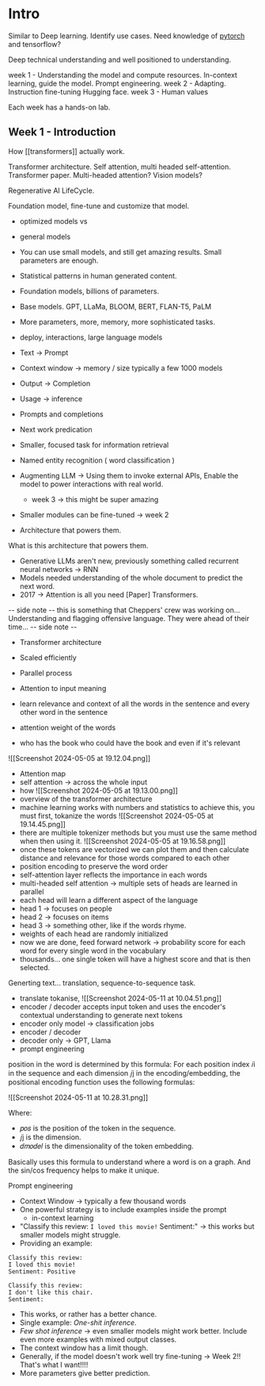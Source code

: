 # Intro

Similar to Deep learning. Identify use cases.
Need knowledge of [pytorch](https://pytorch.org/) and tensorflow?

Deep technical understanding and well positioned to understanding.

week 1 - Understanding the model and compute resources. In-context learning, guide the model. Prompt engineering.
week 2 - Adapting. Instruction fine-tuning Hugging face.
week 3 - Human values

Each week has a hands-on lab.

## Week 1 - Introduction

How [[transformers]] actually work.

Transformer architecture. Self attention, multi headed self-attention. Transformer paper. Multi-headed attention?
Vision models?

Regenerative AI LifeCycle.

Foundation model, fine-tune and customize that model.

- optimized models vs
- general models

- You can use small models, and still get amazing results. Small parameters are enough.
- Statistical patterns in human generated content.
- Foundation models, billions of parameters.
- Base models. GPT, LLaMa, BLOOM, BERT, FLAN-T5, PaLM
- More parameters, more, memory, more sophisticated tasks.
- deploy, interactions, large language models
- Text -> Prompt
- Context window -> memory / size typically a few 1000 models
- Output -> Completion
- Usage -> inference
- Prompts and completions
- Next work predication
- Smaller, focused task for information retrieval
- Named entity recognition ( word classification )
- Augmenting LLM -> Using them to invoke external APIs, Enable the model to power interactions with real world.
	- week 3 -> this might be super amazing
- Smaller modules can be fine-tuned -> week 2
- Architecture  that powers them.

What is this architecture that powers them.

- Generative LLMs aren't new, previously something called recurrent neural networks -> RNN
- Models needed understanding of the whole document to predict the next word.
- 2017 -> Attention is all you need [Paper]  Transformers.

-- side note --
this is something that Cheppers' crew was working on... Understanding and flagging offensive language. They were ahead of their time...
-- side note --

- Transformer architecture
- Scaled efficiently
- Parallel process
- Attention to input meaning

- learn relevance and context of all the words in the sentence and every other word in the sentence
- attention weight of the words
- who has the book who could have the book and even if it's relevant

![[Screenshot 2024-05-05 at 19.12.04.png]]
- Attention map
- self attention -> across the whole input 
- how 
![[Screenshot 2024-05-05 at 19.13.00.png]]
- overview of the transformer architecture
- machine learning works with numbers and statistics to achieve this, you must first, tokanize the words
![[Screenshot 2024-05-05 at 19.14.45.png]]
- there are multiple tokenizer methods but you must use the same method when then using it.
![[Screenshot 2024-05-05 at 19.16.58.png]]
- once these tokens are vectorized we can plot them and then calculate distance and relevance for those words compared to each other
- position encoding to preserve the word order
- self-attention layer reflects the importance in each words
- multi-headed self attention -> multiple sets of heads are learned in parallel
- each head will learn a different aspect of the language
- head 1 -> focuses on people
- head 2 -> focuses on items
- head 3 -> something other, like if the words rhyme.
- weights of each head are randomly initialized
- now we are done, feed forward network -> probability score for each word for every single word in the vocabulary
- thousands... one single token will have a highest score and that is then selected.

Generting text... translation, sequence-to-sequence task.

- translate tokanise, ![[Screenshot 2024-05-11 at 10.04.51.png]]
- encoder / decoder accepts input token and uses the encoder's contextual understanding to generate next tokens
- encoder only model -> classification jobs
- encoder / decoder
- decoder only -> GPT, Llama
- prompt engineering

position in the word is determined by this formula:
For each position index 𝑖i in the sequence and each dimension 𝑗j in the encoding/embedding, the positional encoding function uses the following formulas:

![[Screenshot 2024-05-11 at 10.28.31.png]]

Where:

- 𝑝𝑜𝑠 is the position of the token in the sequence.
- 𝑗j is the dimension.
- 𝑑𝑚𝑜𝑑𝑒𝑙 is the dimensionality of the token embedding.

Basically uses this formula to understand where a word is on a graph. And the sin/cos frequency helps to make it unique.

Prompt engineering

- Context Window -> typically a few thousand words
- One powerful strategy is to include examples inside the prompt
	- in-context learning
- "Classify this review:
  `I loved this movie!`
  Sentiment:" -> this works but smaller models might struggle.
- Providing an example:
```
Classify this review:
I loved this movie!
Sentiment: Positive

Classify this review:
I don't like this chair.
Sentiment:
```
- This works, or rather has a better chance.
- Single example: _One-shit inference_.
- _Few shot inference_ -> even smaller models might work better. Include even more examples with mixed output classes.
- The context window has a limit though.
- Generally, if the model doesn't work well try fine-tuning -> Week 2!! That's what I want!!!!
- More parameters give better prediction.
